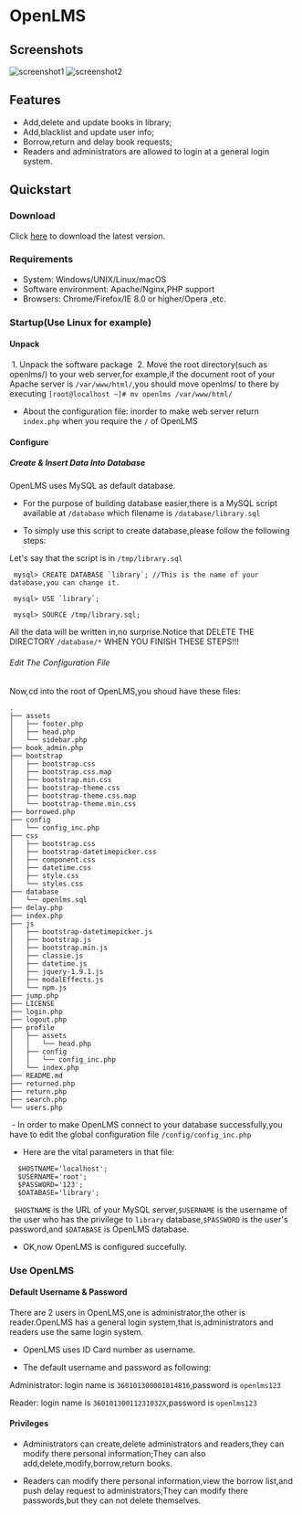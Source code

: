# OpenLMS

## Screenshots

  ![screenshot1](http://lenconda.github.io/screenshot1.png)
  ![screenshot2](http://lenconda.github.io/screenshot2.png)

## Features
  - Add,delete and update books in library;
  - Add,blacklist and update user info;
  - Borrow,return and delay book requests;
  - Readers and administrators are allowed to login at a general login system.
  
 ## Quickstart
 
 ### Download
 
  Click [here](https://github.com/lenconda/openlms/releases) to download the latest version.
  
 ### Requirements
 
  - System: Windows/UNIX/Linux/macOS
  - Software environment: Apache/Nginx,PHP support
  - Browsers: Chrome/Firefox/IE 8.0 or higher/Opera ,etc.
  
 ### Startup(Use Linux for example)
 
 #### Unpack
 
  1. Unpack the software package
  2. Move the root directory(such as openlms/) to your web server,for example,if the document root of your Apache server is `/var/www/html/`,you should move openlms/ to there by executing 
    ```
    [root@localhost ~]# mv openlms /var/www/html/
    ```
  - About the configuration file: inorder to make web server return `index.php` when you require the `/` of OpenLMS
  
  #### Configure
  
  ##### Create & Insert Data Into Database
  
  OpenLMS uses MySQL as default database.
  
  - For the purpose of building database easier,there is a MySQL script available at `/database` which filename is `/database/library.sql`
  
  - To simply use this script to create database,please follow the following steps:
  
  Let's say that the script is in `/tmp/library.sql`
  ```
   mysql> CREATE DATABASE `library`; //This is the name of your database,you can change it.
   
   mysql> USE `library`;
   
   mysql> SOURCE /tmp/library.sql;
  ```
All the data will be written in,no surprise.Notice that DELETE THE DIRECTORY `/database/*` WHEN YOU FINISH THESE STEPS!!!
 
  ###### Edit The Configuration File
  
  Now,cd into the root of OpenLMS,you shoud have these files:
  
  ```
.
├── assets
│   ├── footer.php
│   ├── head.php
│   └── sidebar.php
├── book_admin.php
├── bootstrap
│   ├── bootstrap.css
│   ├── bootstrap.css.map
│   ├── bootstrap.min.css
│   ├── bootstrap-theme.css
│   ├── bootstrap-theme.css.map
│   └── bootstrap-theme.min.css
├── borrowed.php
├── config
│   └── config_inc.php
├── css
│   ├── bootstrap.css
│   ├── bootstrap-datetimepicker.css
│   ├── component.css
│   ├── datetime.css
│   ├── style.css
│   └── styles.css
├── database
│   └── openlms.sql
├── delay.php
├── index.php
├── js
│   ├── bootstrap-datetimepicker.js
│   ├── bootstrap.js
│   ├── bootstrap.min.js
│   ├── classie.js
│   ├── datetime.js
│   ├── jquery-1.9.1.js
│   ├── modalEffects.js
│   └── npm.js
├── jump.php
├── LICENSE
├── login.php
├── logout.php
├── profile
│   ├── assets
│   │   └── head.php
│   ├── config
│   │   └── config_inc.php
│   └── index.php
├── README.md
├── returned.php
├── return.php
├── search.php
└── users.php
  ```
  
  - In order to make OpenLMS connect to your database successfully,you have to edit the global configuration file `/config/config_inc.php`
  
  - Here are the vital parameters in that file:
  
  ```
    $HOSTNAME='localhost';
    $USERNAME='root';
    $PASSWORD='123';
    $DATABASE='library';
  ```
   `$HOSTNAME` is the URL of your MySQL server,`$USERNAME` is the username of the user who has the privilege to `library` database,`$PASSWORD` is the user's password,and `$DATABASE` is OpenLMS database.
   
   - OK,now OpenLMS is configured succefully.
   
   ### Use OpenLMS
   
   #### Default Username & Password
   
   There are 2 users in OpenLMS,one is administrator,the other is reader.OpenLMS has a general login system,that is,administrators and readers use the same login system.
   
   + OpenLMS uses ID Card number as username.
   
   - The default username and password as following:
   
   Administrator: login name is `360101300001014816`,password is `openlms123`
   
   Reader: login name is `36010130011231032X`,password is `openlms123`
   
   #### Privileges
   
   - Administrators can create,delete administrators and readers,they can modify there personal information;They can also add,delete,modify,borrow,return books.
   
   - Readers can modify there personal information,view the borrow list,and push delay request to administrators;They can modify there passwords,but they can not delete themselves.
  
   
   
